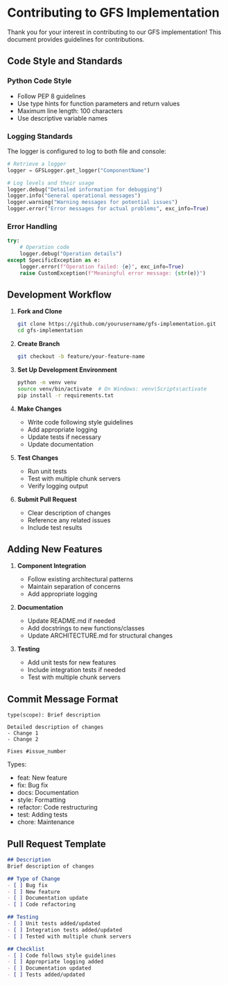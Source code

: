 # Contributing to GFS Implementation

Thank you for your interest in contributing to our GFS implementation! This document provides guidelines for contributions.

## Code Style and Standards

### Python Code Style
- Follow PEP 8 guidelines
- Use type hints for function parameters and return values
- Maximum line length: 100 characters
- Use descriptive variable names

### Logging Standards
The logger is configured to log to both file and console:
```python
# Retrieve a logger
logger = GFSLogger.get_logger("ComponentName")

# Log levels and their usage
logger.debug("Detailed information for debugging")
logger.info("General operational messages")
logger.warning("Warning messages for potential issues")
logger.error("Error messages for actual problems", exc_info=True)
```

### Error Handling
```python
try:
    # Operation code
    logger.debug("Operation details")
except SpecificException as e:
    logger.error(f"Operation failed: {e}", exc_info=True)
    raise CustomException(f"Meaningful error message: {str(e)}")
```

## Development Workflow

1. **Fork and Clone**
   ```bash
   git clone https://github.com/yourusername/gfs-implementation.git
   cd gfs-implementation
   ```

2. **Create Branch**
   ```bash
   git checkout -b feature/your-feature-name
   ```

3. **Set Up Development Environment**
   ```bash
   python -m venv venv
   source venv/bin/activate  # On Windows: venv\Scripts\activate
   pip install -r requirements.txt
   ```

4. **Make Changes**
   - Write code following style guidelines
   - Add appropriate logging
   - Update tests if necessary
   - Update documentation

5. **Test Changes**
   - Run unit tests
   - Test with multiple chunk servers
   - Verify logging output

6. **Submit Pull Request**
   - Clear description of changes
   - Reference any related issues
   - Include test results

## Adding New Features

1. **Component Integration**
   - Follow existing architectural patterns
   - Maintain separation of concerns
   - Add appropriate logging

2. **Documentation**
   - Update README.md if needed
   - Add docstrings to new functions/classes
   - Update ARCHITECTURE.md for structural changes

3. **Testing**
   - Add unit tests for new features
   - Include integration tests if needed
   - Test with multiple chunk servers

## Commit Message Format
```
type(scope): Brief description

Detailed description of changes
- Change 1
- Change 2

Fixes #issue_number
```

Types:
- feat: New feature
- fix: Bug fix
- docs: Documentation
- style: Formatting
- refactor: Code restructuring
- test: Adding tests
- chore: Maintenance

## Pull Request Template
```markdown
## Description
Brief description of changes

## Type of Change
- [ ] Bug fix
- [ ] New feature
- [ ] Documentation update
- [ ] Code refactoring

## Testing
- [ ] Unit tests added/updated
- [ ] Integration tests added/updated
- [ ] Tested with multiple chunk servers

## Checklist
- [ ] Code follows style guidelines
- [ ] Appropriate logging added
- [ ] Documentation updated
- [ ] Tests added/updated
```
